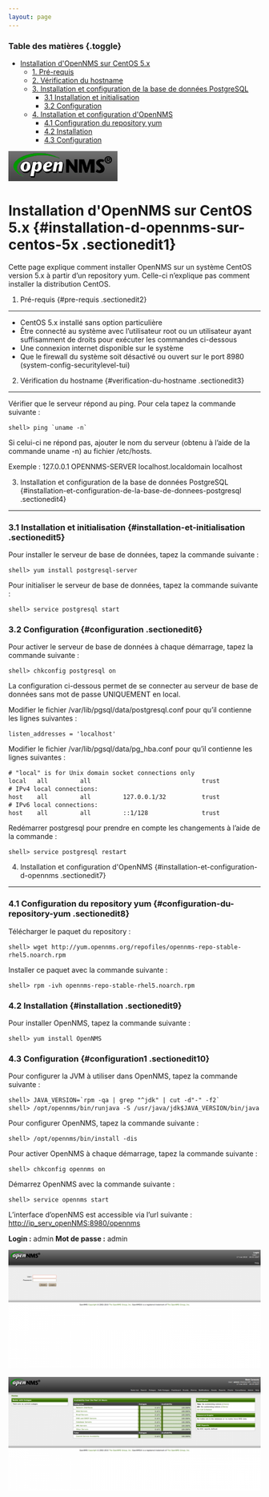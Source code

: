 ```yaml
---
layout: page
---
```


### Table des matières {.toggle}

-   [Installation d'OpenNMS sur CentOS
    5.x](install-on-centos.html#installation-d-opennms-sur-centos-5x)
    -   [1. Pré-requis](install-on-centos.html#pre-requis)
    -   [2. Vérification du
        hostname](install-on-centos.html#verification-du-hostname)
    -   [3. Installation et configuration de la base de données
        PostgreSQL](install-on-centos.html#installation-et-configuration-de-la-base-de-donnees-postgresql)
        -   [3.1 Installation et
            initialisation](install-on-centos.html#installation-et-initialisation)
        -   [3.2 Configuration](install-on-centos.html#configuration)
    -   [4. Installation et configuration
        d'OpenNMS](install-on-centos.html#installation-et-configuration-d-opennms)
        -   [4.1 Configuration du repository
            yum](install-on-centos.html#configuration-du-repository-yum)
        -   [4.2 Installation](install-on-centos.html#installation)
        -   [4.3 Configuration](install-on-centos.html#configuration1)

[![](../../../assets/media/supervision/opennms/logo.png)](../../../_detail/supervision/opennms/logo.png@id=opennms%253Ainstall-on-centos.html "supervision:opennms:logo.png")

Installation d'OpenNMS sur CentOS 5.x {#installation-d-opennms-sur-centos-5x .sectionedit1}
=====================================

Cette page explique comment installer OpenNMS sur un système CentOS
version 5.x à partir d’un repository yum. Celle-ci n’explique pas
comment installer la distribution CentOS.

1. Pré-requis {#pre-requis .sectionedit2}
-------------

-   CentOS 5.x installé sans option particulière
-   Être connecté au système avec l’utilisateur root ou un utilisateur
    ayant suffisamment de droits pour exécuter les commandes ci-dessous
-   Une connexion internet disponible sur le système
-   Que le firewall du système soit désactivé ou ouvert sur le port 8980
    (system-config-securitylevel-tui)

2. Vérification du hostname {#verification-du-hostname .sectionedit3}
---------------------------

Vérifier que le serveur répond au ping. Pour cela tapez la commande
suivante :

~~~~ {.code}
shell> ping `uname -n`
~~~~

Si celui-ci ne répond pas, ajouter le nom du serveur (obtenu à l’aide de
la commande uname -n) au fichier /etc/hosts.

Exemple : 127.0.0.1 OPENNMS-SERVER localhost.localdomain localhost

3. Installation et configuration de la base de données PostgreSQL {#installation-et-configuration-de-la-base-de-donnees-postgresql .sectionedit4}
-----------------------------------------------------------------

### 3.1 Installation et initialisation {#installation-et-initialisation .sectionedit5}

Pour installer le serveur de base de données, tapez la commande suivante
:

~~~~ {.code}
shell> yum install postgresql-server
~~~~

Pour initialiser le serveur de base de données, tapez la commande
suivante :

~~~~ {.code}
shell> service postgresql start
~~~~

### 3.2 Configuration {#configuration .sectionedit6}

Pour activer le serveur de base de données à chaque démarrage, tapez la
commande suivante :

~~~~ {.code}
shell> chkconfig postgresql on
~~~~

La configuration ci-dessous permet de se connecter au serveur de base de
données sans mot de passe UNIQUEMENT en local.

Modifier le fichier /var/lib/pgsql/data/postgresql.conf pour qu’il
contienne les lignes suivantes :

~~~~ {.code}
listen_addresses = 'localhost'
~~~~

Modifier le fichier /var/lib/pgsql/data/pg\_hba.conf pour qu’il
contienne les lignes suivantes :

~~~~ {.code}
# "local" is for Unix domain socket connections only
local   all         all                               trust
# IPv4 local connections:
host    all         all         127.0.0.1/32          trust
# IPv6 local connections:
host    all         all         ::1/128               trust
~~~~

Redémarrer postgresql pour prendre en compte les changements à l’aide de
la commande :

~~~~ {.code}
shell> service postgresql restart
~~~~

4. Installation et configuration d'OpenNMS {#installation-et-configuration-d-opennms .sectionedit7}
------------------------------------------

### 4.1 Configuration du repository yum {#configuration-du-repository-yum .sectionedit8}

Télécharger le paquet du repository :

~~~~ {.code}
shell> wget http://yum.opennms.org/repofiles/opennms-repo-stable-rhel5.noarch.rpm
~~~~

Installer ce paquet avec la commande suivante :

~~~~ {.code}
shell> rpm -ivh opennms-repo-stable-rhel5.noarch.rpm
~~~~

### 4.2 Installation {#installation .sectionedit9}

Pour installer OpenNMS, tapez la commande suivante :

~~~~ {.code}
shell> yum install OpenNMS
~~~~

### 4.3 Configuration {#configuration1 .sectionedit10}

Pour configurer la JVM à utiliser dans OpenNMS, tapez la commande
suivante :

~~~~ {.code}
shell> JAVA_VERSION=`rpm -qa | grep "^jdk" | cut -d"-" -f2`
shell> /opt/opennms/bin/runjava -S /usr/java/jdk$JAVA_VERSION/bin/java
~~~~

Pour configurer OpenNMS, tapez la commande suivante :

~~~~ {.code}
shell> /opt/opennms/bin/install -dis
~~~~

Pour activer OpenNMS à chaque démarrage, tapez la commande suivante :

~~~~ {.code}
shell> chkconfig opennms on
~~~~

Démarrez OpenNMS avec la commande suivante :

~~~~ {.code}
shell> service opennms start
~~~~

L’interface d’openNMS est accessible via l’url suivante :
<http://ip_serv_openNMS:8980/opennms>

**Login :** admin **Mot de passe :** admin

[![](../../../assets/media/supervision/opennms/login-01.png@w=700)](../../../_detail/supervision/opennms/login-01.png@id=opennms%253Ainstall-on-centos.html "supervision:opennms:login-01.png")

[![](../../../assets/media/supervision/opennms/homepage-01.png@w=700)](../../../_detail/supervision/opennms/homepage-01.png@id=opennms%253Ainstall-on-centos.html "supervision:opennms:homepage-01.png")
